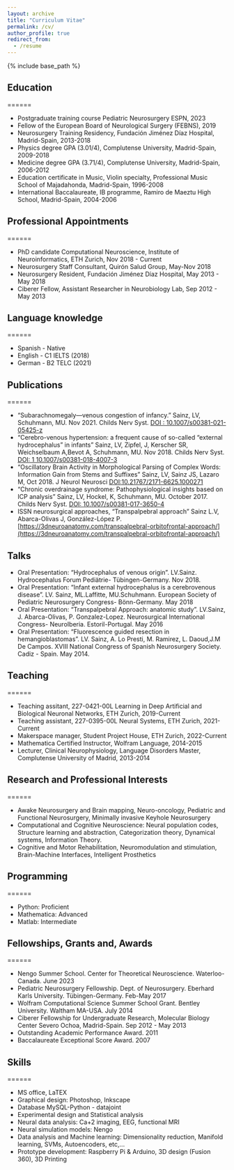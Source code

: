 ```yaml
---
layout: archive
title: "Curriculum Vitae"
permalink: /cv/
author_profile: true
redirect_from:
  - /resume
---
```


{% include base_path %}

## Education
======
* Postgraduate training course Pediatric Neurosurgery ESPN, 2023
* Fellow of the European Board of Neurological Surgery (FEBNS), 2019
* Neurosurgery Training Residency, Fundación Jiménez Díaz Hospital, Madrid-Spain, 2013-2018
* Physics degree GPA (3.01/4), Complutense University, Madrid-Spain, 2009-2018
* Medicine degree GPA (3.71/4), Complutense University, Madrid-Spain, 2006-2012
* Education certificate in Music, Violin specialty, Professional Music School of Majadahonda, Madrid-Spain, 1996-2008
* International Baccalaureate, IB programme, Ramiro de Maeztu High School, Madrid-Spain, 2004-2006

## Professional Appointments
======
* PhD candidate Computational Neuroscience, Institute of Neuroinformatics, ETH Zurich, Nov 2018 - Current
* Neurosurgery Staff Consultant, Quirón Salud Group, May-Nov 2018
* Neurosurgery Resident, Fundación Jiménez Díaz Hospital, May 2013 - May 2018
* Ciberer Fellow, Assistant Researcher in Neurobiology Lab, Sep 2012 - May 2013
  
## Language knowledge
======
* Spanish - Native
* English - C1 IELTS (2018)
* German - B2 TELC (2021)

## Publications
======
* “Subarachnomegaly—venous congestion of infancy.” Sainz, LV, Schuhmann, MU. Nov 2021. Childs Nerv Syst. 
  [DOI : 10.1007/s00381-021-05425-z](https://link.springer.com/article/10.1007/s00381-021-05328-z)
* “Cerebro-venous hypertension: a frequent cause of so-called “external hydrocephalus” in infants” Sainz, LV, Zipfel, J, Kerscher SR, Weichselbaum A,Bevot A, Schuhmann, MU. Nov 2018. Childs Nerv Syst. [DOI: 1 10.1007/s00381-018-4007-3](https://link.springer.com/article/10.1007/s00381-018-4007-3)
* “Oscillatory Brain Activity in Morphological Parsing of Complex Words: Information Gain from Stems and Suffixes” Sainz, LV, Sainz JS, Lazaro M, Oct 2018. J Neurol Neurosci [DOI:10.21767/2171-6625.1000271](https://www.researchgate.net/publication/328743209_Oscillatory_Brain_Activity_in_Morphological_Parsing_of_Complex_Words_Information_Gain_from_Stems_and_Suffixes)
* “Chronic overdrainage syndrome: Pathophysiological insights based on ICP analysis” Sainz, LV, Hockel, K, Schuhmann, MU. October 2017. Childs Nerv Syst. [DOI: 10.1007/s00381-017-3650-4](https://link.springer.com/article/10.1007/s00381-017-3650-4)
* ISSN neurosurgical approaches, “Transpalpebral approach” Sainz L.V, Abarca-Olivas J, González-López P. [https://3dneuroanatomy.com/transpalpebral-orbitofrontal-approach/](https://3dneuroanatomy.com/transpalpebral-orbitofrontal-approach/)

## Talks
* Oral Presentation: “Hydrocephalus of venous origin”. LV.Sainz. Hydrocephalus Forum Pediätrie- Tübingen-Germany. Nov 2018. 
* Oral Presentation: “Infant external hydrocephalus is a cerebrovenous disease”. LV. Sainz, ML.Laffitte, MU.Schuhmann. European Society of Pediatric Neurosurgery Congress- Bönn-Germany. May 2018
* Oral Presentation: “Transpalpebral Approach: anatomic study”. LV.Sainz, J. Abarca-Olivas, P. Gonzalez-Lopez. Neurosurgical International Congress- NeuroIberia. Estoril-Portugal. May 2016
* Oral Presentation: “Fluorescence guided resection in hemangioblastomas”. LV. Sainz, A. Lo Presti, M. Ramirez, L. Daoud,J.M De Campos. XVIII National Congress of Spanish Neurosurgery Society. Cadiz - Spain. May 2014.

## Teaching
======
* Teaching assitant, 227-0421-00L  Learning in Deep Artificial and Biological Neuronal Networks, ETH Zurich, 2019-Current
* Teaching assistant, 227-0395-00L Neural Systems, ETH Zurich, 2021-Current
* Makerspace manager, Student Project House, ETH Zurich, 2022-Current
* Mathematica Certified Instructor, Wolfram Language, 2014-2015
* Lecturer, Clinical Neurophysiology, Language Disorders Master, Complutense University of Madrid, 2013-2014

## Research and Professional Interests
======
* Awake Neurosurgery and Brain mapping, Neuro-oncology, Pediatric and Functional Neurosurgery, Minimally invasive Keyhole Neurosurgery
* Computational and Cognitive Neuroscience: Neural population codes, Structure learning and abstraction, Categorization theory, Dynamical systems, Information Theory.
* Cognitive and Motor Rehabilitation, Neuromodulation and stimulation, Brain-Machine Interfaces, Intelligent Prosthetics

## Programming
======
* Python: Proficient
* Mathematica: Advanced
* Matlab: Intermediate

## Fellowships, Grants and, Awards
======
* Nengo Summer School. Center for Theoretical Neuroscience. Waterloo-Canada. June 2023
* Pediatric Neurosurgery Fellowship. Dept. of Neurosurgery. Eberhard Karls University. Tübingen-Germany. Feb-May 2017
* Wolfram Computational Science Summer School Grant. Bentley University. Waltham MA-USA. July 2014
* Ciberer Fellowship for Undergraduate Research, Molecular Biology Center Severo Ochoa, Madrid-Spain. Sep 2012 - May 2013
* Outstanding Academic Performance Award. 2011		 
* Baccalaureate Exceptional Score Award. 2007

## Skills
======
* MS office, LaTEX
* Graphical design: Photoshop, Inkscape
* Database MySQL-Python - datajoint
* Experimental design and Statistical analysis
* Neural data analysis: Ca+2 imaging, EEG, functional MRI
* Neural simulation models: Nengo
* Data analysis and Machine learning: Dimensionality reduction, Manifold learning, SVMs, Autoencoders, etc,...
* Prototype development: Raspberry Pi & Arduino, 3D design (Fusion 360), 3D Printing
